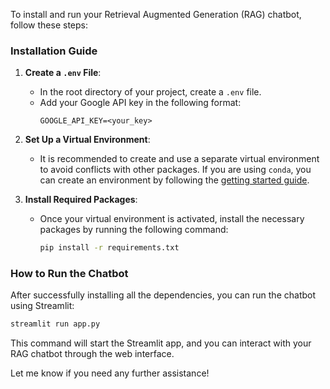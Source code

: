 To install and run your Retrieval Augmented Generation (RAG) chatbot, follow these steps:

### Installation Guide

1. **Create a `.env` File**:
   - In the root directory of your project, create a `.env` file.
   - Add your Google API key in the following format:
     ```
     GOOGLE_API_KEY=<your_key>
     ```

2. **Set Up a Virtual Environment**:
   - It is recommended to create and use a separate virtual environment to avoid conflicts with other packages. If you are using `conda`, you can create an environment by following the [getting started guide](https://conda.io/projects/conda/en/latest/user-guide/getting-started.html).

3. **Install Required Packages**:
   - Once your virtual environment is activated, install the necessary packages by running the following command:
     ```bash
     pip install -r requirements.txt
     ```

### How to Run the Chatbot

After successfully installing all the dependencies, you can run the chatbot using Streamlit:

```bash
streamlit run app.py
```

This command will start the Streamlit app, and you can interact with your RAG chatbot through the web interface.

Let me know if you need any further assistance!